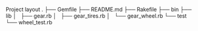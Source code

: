 
Project layout
.
├── Gemfile
├── README.md
├── Rakefile
├── bin
├── lib
│   ├── gear.rb
│   ├── gear_tires.rb
│   └── gear_wheel.rb
└── test
    └── wheel_test.rb
